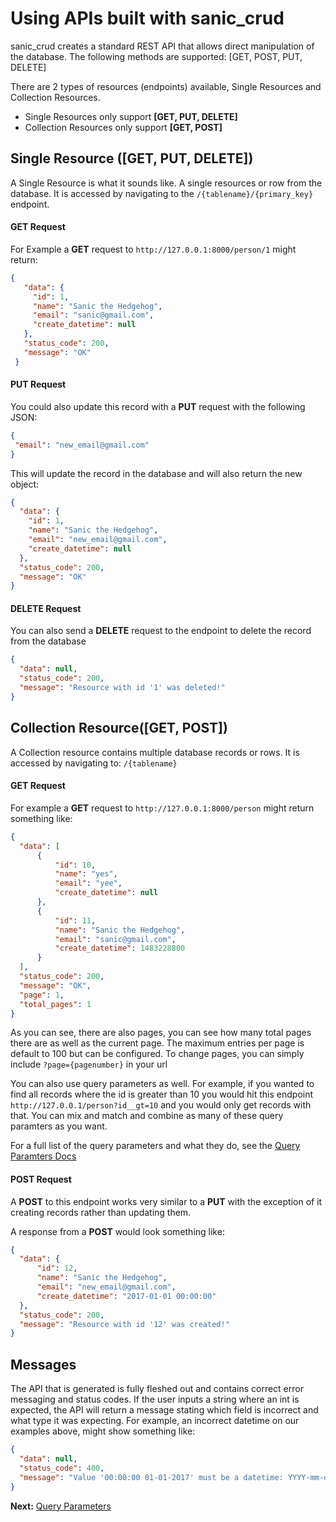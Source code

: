 # Using APIs built with sanic_crud

sanic_crud creates a standard REST API that allows direct manipulation of the database. The following methods are
supported: [GET, POST, PUT, DELETE]

There are 2 types of resources (endpoints) available, Single Resources and Collection Resources.
  * Single Resources only support **[GET, PUT, DELETE]**
  * Collection Resources only support **[GET, POST]**

## Single Resource ([GET, PUT, DELETE])
A Single Resource is what it sounds like. A single resources or row from the database. It is accessed by navigating to
the ```/{tablename}/{primary_key}``` endpoint.

#### GET Request
For Example a **GET** request to `http://127.0.0.1:8000/person/1` might return:

  ```json
  {
     "data": {
       "id": 1,
       "name": "Sanic the Hedgehog",
       "email": "sanic@gmail.com",
       "create_datetime": null
     },
     "status_code": 200,
     "message": "OK"
   }
  ```

#### PUT Request
You could also update this record with a **PUT** request with the following JSON:

  ```json
  {
   "email": "new_email@gmail.com"
  }
  ```
   
This will update the record in the database and will also return the new object:
    
  ```json
  {
    "data": {
      "id": 1,
      "name": "Sanic the Hedgehog",
      "email": "new_email@gmail.com",
      "create_datetime": null
    },
    "status_code": 200,
    "message": "OK"
  }
  ```

#### DELETE Request
You can also send a **DELETE** request to the endpoint to delete the record from the database

  ```json
  {
    "data": null,
    "status_code": 200,
    "message": "Resource with id '1' was deleted!"
  }
  ```
  
## Collection Resource([GET, POST])
A Collection resource contains multiple database records or rows. It is accessed by navigating to:
`/{tablename}`

#### GET Request
For example a **GET** request to `http://127.0.0.1:8000/person` might return something like:

  ```json
  {
    "data": [
        {
            "id": 10,
            "name": "yes",
            "email": "yee",
            "create_datetime": null
        },
        {
            "id": 11,
            "name": "Sanic the Hedgehog",
            "email": "sanic@gmail.com",
            "create_datetime": 1483228800
        }
    ],
    "status_code": 200,
    "message": "OK",
    "page": 1,
    "total_pages": 1
  }
  ```
As you can see, there are also pages, you can see how many total pages there are as well as the current page.
The maximum entries per page is default to 100 but can be configured. To change pages, you can simply include `?page={pagenumber}`
in your url

You can also use query parameters as well. For example, if you wanted to find all records where the id is greater than 10
you would hit this endpoint `http://127.0.0.1/person?id__gt=10` and you would only get records with that. You can mix and match
and combine as many of these query paramters as you want.

For a full list of the query parameters and what they do, see the [Query Paramters Docs](query_parameters.md)

#### POST Request
A **POST** to this endpoint works very similar to a **PUT** with the exception of it creating records rather than updating them.

A response from a **POST** would look something like:

  ```json
  {
    "data": {
        "id": 12,
        "name": "Sanic the Hedgehog",
        "email": "new_email@gmail.com",
        "create_datetime": "2017-01-01 00:00:00"
    },
    "status_code": 200,
    "message": "Resource with id '12' was created!"
  }
  ```
  
## Messages
  
The API that is generated is fully fleshed out and contains correct error messaging and status codes.
If the user inputs a string where an int is expected, the API will return a message stating which field is incorrect
and what type it was expecting. For example, an incorrect datetime on our examples above, might show something like:

  ```json
  {
    "data": null,
    "status_code": 400,
    "message": "Value '00:00:00 01-01-2017' must be a datetime: YYYY-mm-dd HH:MM:SS or integer"
  }
  ```

**Next:** [Query Parameters](query_parameters.md)
